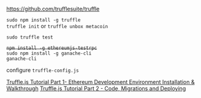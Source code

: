 
https://github.com/trufflesuite/truffle <br>


`sudo npm install -g truffle` <br>
`truffle init` or `truffle unbox metacoin`

`sudo truffle test`

~~`npm install -g ethereumjs-testrpc`<br>~~
`sudo npm install -g ganache-cli`<br>
`ganache-cli`

configure `truffle-config.js`<br>


[Truffle.js Tutorial Part 1- Ethereum Development Environment Installation & Walkthrough](https://www.youtube.com/watch?v=2fSPn0-8ORs)
[Truffle.js Tutorial Part 2 - Code, Migrations and Deploying](https://www.youtube.com/watch?v=xvS5XW5ska8)
